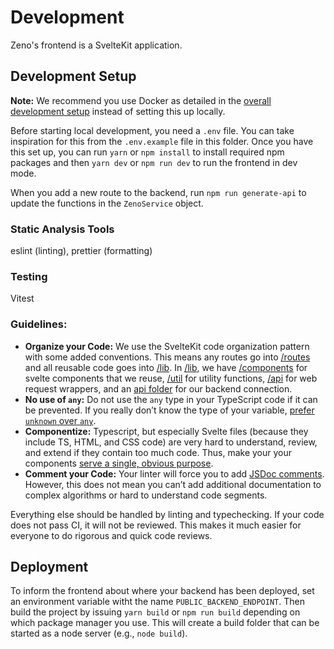 # Development

Zeno's frontend is a SvelteKit application.

## Development Setup

**Note:** We recommend you use Docker as detailed in the [overall development setup](../DEVELOPMENT.md) instead of setting this up locally.

Before starting local development, you need a `.env` file.
You can take inspiration for this from the `.env.example` file in this folder.
Once you have this set up, you can run `yarn` or `npm install` to install required npm packages and then `yarn dev` or `npm run dev` to run the frontend in dev mode.

When you add a new route to the backend, run `npm run generate-api` to update the functions in the `ZenoService` object.

### Static Analysis Tools

eslint (linting), prettier (formatting)

### Testing

Vitest

### Guidelines:

- **Organize your Code:** We use the SvelteKit code organization pattern with some added conventions. This means any routes go into [/routes](./src/routes/) and all reusable code goes into [/lib](./src/lib/). In [/lib](./src/lib/), we have [/components](./src/lib/components/) for svelte components that we reuse, [/util](./src/lib/util/) for utility functions, [/api](./src/lib/api/) for web request wrappers, and an [api folder](./src/lib/zenoapi/) for our backend connection.
- **No use of `any`:** Do not use the `any` type in your TypeScript code if it can be prevented. If you really don’t know the type of your variable, [prefer `unknown` over `any`](https://github.com/Microsoft/TypeScript/pull/24439).
- **Componentize:** Typescript, but especially Svelte files (because they include TS, HTML, and CSS code) are very hard to understand, review, and extend if they contain too much code. Thus, make your your components [serve a single, obvious purpose](https://developer.mozilla.org/en-US/docs/Learn/Tools_and_testing/Client-side_JavaScript_frameworks/Svelte_components).
- **Comment your Code:** Your linter will force you to add [JSDoc comments](https://jsdoc.app/). However, this does not mean you can’t add additional documentation to complex algorithms or hard to understand code segments.

Everything else should be handled by linting and typechecking. If your code does not pass CI, it will not be reviewed. This makes it much easier for everyone to do rigorous and quick code reviews.

## Deployment

To inform the frontend about where your backend has been deployed, set an environment variable witht the name `PUBLIC_BACKEND_ENDPOINT`.
Then build the project by issuing `yarn build` or `npm run build` depending on which package manager you use.
This will create a build folder that can be started as a node server (e.g., `node build`).
